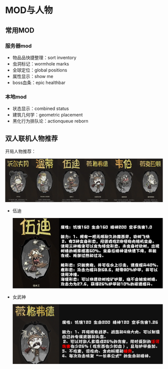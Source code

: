 # MOD与人物

## 常用MOD

### 服务器mod

- 物品品快捷整理：sort inventory
- 虫洞标记：wormhole marks
- 全球定位：global positions
- 属性显示：show me
- boss血条：epic healthbar

### 本地mod

- 状态显示：combined status
- 建筑几何学：geometric placement
- 黑化行为排队论：actionqueue reborn

## 双人联机人物推荐

开局人物推荐：

![image-20210128002007559](MOD%E4%B8%8E%E4%BA%BA%E7%89%A9.assets/image-20210128002007559.png)



- 伍迪

  ![image-20210128003815217](MOD%E4%B8%8E%E4%BA%BA%E7%89%A9.assets/image-20210128003815217.png)

- 女武神

  ![image-20210128003854485](MOD%E4%B8%8E%E4%BA%BA%E7%89%A9.assets/image-20210128003854485.png)